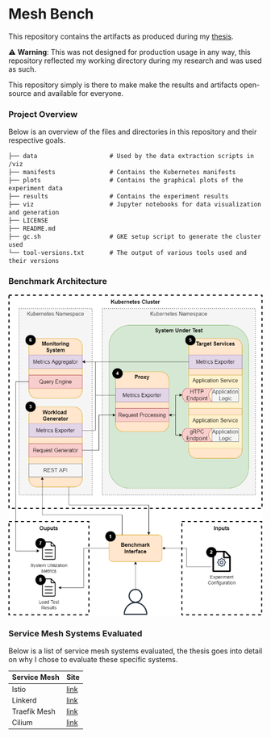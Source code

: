 # Mesh Bench

This repository contains the artifacts as produced during my [thesis](https://github.com/RichardBieringa/thesis).

⚠️ **Warning**: This was not designed for production usage in any way, this repository reflected my working directory during my research and was used as such.

This repository simply is there to make make the results and artifacts open-source and available for everyone.


### Project Overview

Below is an overview of the files and directories in this repository and their respective goals.


    ├── data                    # Used by the data extraction scripts in /viz
    ├── manifests               # Contains the Kubernetes manifests
    ├── plots                   # Contains the graphical plots of the experiment data
    ├── results                 # Contains the experiment results
    ├── viz                     # Jupyter notebooks for data visualization and generation
    ├── LICENSE
    ├── README.md
    ├── gc.sh                   # GKE setup script to generate the cluster used
    └── tool-versions.txt       # The output of various tools used and their versions


### Benchmark Architecture

![benchmark](images/benchmark.png)


### Service Mesh Systems Evaluated

Below is a list of service mesh systems evaluated, the thesis goes into detail on why I chose to evaluate these specific systems.

| Service Mesh | Site |
| ------ | ------ |
| Istio | [link](https://istio.io/) |
| Linkerd | [link](https://linkerd.io/) |
| Traefik  Mesh | [link](https://traefik.io/traefik-mesh/) |
| Cilium | [link](https://cilium.io/) |
